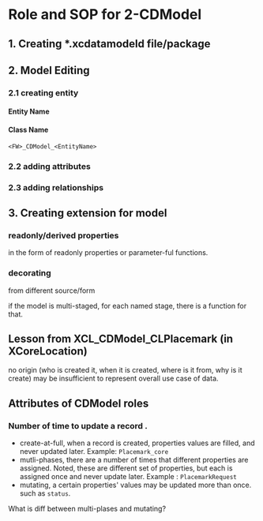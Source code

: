 
# Role and SOP for 2-CDModel


## 1. Creating \*.xcdatamodeld file/package


## 2. Model Editing

### 2.1 creating entity

#### Entity Name

#### Class Name

`<FW>_CDModel_<EntityName>`

### 2.2 adding attributes

### 2.3 adding relationships

## 3. Creating extension for model

### readonly/derived properties

in the form of readonly properties or parameter-ful functions.

### decorating

from different source/form

if the model is multi-staged, for each named stage, there is a function for that.


## Lesson from XCL_CDModel_CLPlacemark (in XCoreLocation)

no origin (who is created it, when it is created, where is it from, why is it create) may be insufficient to represent overall use case of data.


## Attributes of CDModel roles

### Number of time to update a record .

* create-at-full, when a record is created, properties values are filled, and never updated later. Example: `Placemark_core`
* mutli-phases, there are a number of times that different properties are assigned. Noted, these are different set of properties, but each is assigned once and never update later. Example : `PlacemarkRequest`
* mutating, a certain properties' values may be updated more than once. such as `status`.

What is diff between multi-plases and mutating?
